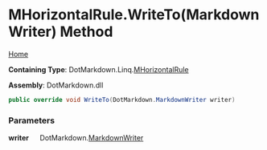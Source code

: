 # MHorizontalRule\.WriteTo\(MarkdownWriter\) Method

[Home](../../../../README.md)

**Containing Type**: DotMarkdown\.Linq\.[MHorizontalRule](../README.md)

**Assembly**: DotMarkdown\.dll

```csharp
public override void WriteTo(DotMarkdown.MarkdownWriter writer)
```

### Parameters

**writer** &emsp; DotMarkdown\.[MarkdownWriter](../../../MarkdownWriter/README.md)